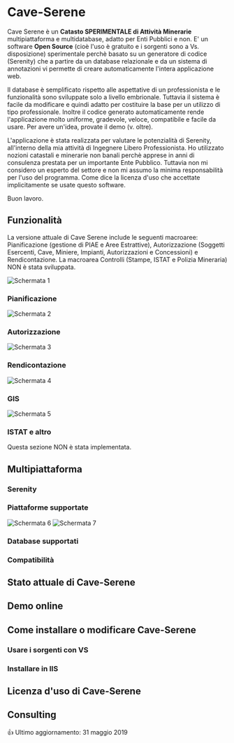 # Cave-Serene
Cave Serene è un **Catasto SPERIMENTALE di Attività Minerarie** multipiattaforma e multidatabase, adatto per Enti Pubblici e non. E' un software **Open Source** (cioè l'uso è gratuito e i sorgenti sono a Vs. disposizione) sperimentale perchè basato su un generatore di codice (Serenity) che a partire da un database relazionale e da un sistema di annotazioni vi permette di creare automaticamente l'intera applicazione web. 

Il database è semplificato rispetto alle aspettative di un professionista e le funzionalità sono sviluppate solo a livello embrionale. Tuttavia il sistema è facile da modificare e quindi adatto per costituire la base per un utilizzo di tipo professionale. Inoltre il codice generato automaticamente rende l'applicazione molto uniforme, gradevole, veloce, compatibile e facile da usare. Per avere un'idea, provate il demo (v. oltre).

L'applicazione è stata realizzata per valutare le potenzialità di Serenity, all'interno della mia attività di Ingegnere Libero Professionista. Ho utilizzato nozioni catastali e minerarie non banali perchè apprese in anni di consulenza prestata per un importante Ente Pubblico. Tuttavia non mi considero un esperto del settore e non mi assumo la minima responsabilità per l'uso del programma. Come dice la licenza d'uso che accettate implicitamente se usate questo software.

Buon lavoro.

## Funzionalità
La versione attuale di Cave Serene include le seguenti macroaree: Pianificazione (gestione di PIAE e Aree Estrattive), Autorizzazione (Soggetti Esercenti, Cave, Miniere, Impianti, Autorizzazioni e Concessioni) e Rendicontazione. La macroarea Controlli (Stampe, ISTAT e Polizia Mineraria) NON è stata sviluppata.

![Schermata 1](https://github.com/gsaielli/cave-serene/blob/master/Screenshots/s1.png)

### Pianificazione
![Schermata 2](https://github.com/gsaielli/cave-serene/blob/master/Screenshots/s2.png)
### Autorizzazione
![Schermata 3](https://github.com/gsaielli/cave-serene/blob/master/Screenshots/s3.png)
### Rendicontazione
![Schermata 4](https://github.com/gsaielli/cave-serene/blob/master/Screenshots/s4.png)
### GIS
![Schermata 5](https://github.com/gsaielli/cave-serene/blob/master/Screenshots/s5.png)
### ISTAT e altro
Questa sezione NON è stata implementata.

## Multipiattaforma
### Serenity
### Piattaforme supportate
![Schermata 6](https://github.com/gsaielli/cave-serene/blob/master/Screenshots/s6.png)
![Schermata 7](https://github.com/gsaielli/cave-serene/blob/master/Screenshots/s7.png)
### Database supportati
### Compatibilità

## Stato attuale di Cave-Serene
## Demo online
## Come installare o modificare Cave-Serene 
### Usare i sorgenti con VS
### Installare in IIS
## Licenza d'uso di Cave-Serene
## Consulting

:+1: Ultimo aggiornamento: 31 maggio 2019
